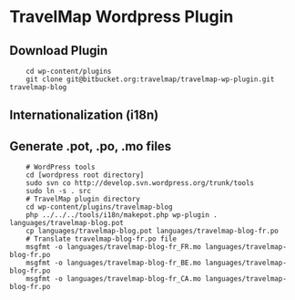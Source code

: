 # TravelMap Wordpress Plugin

## Download Plugin

```shell
	cd wp-content/plugins
	git clone git@bitbucket.org:travelmap/travelmap-wp-plugin.git travelmap-blog
```

## Internationalization (i18n)
## Generate .pot, .po, .mo files

```shell
	# WordPress tools
	cd [wordpress root directory]
	sudo svn co http://develop.svn.wordpress.org/trunk/tools
	sudo ln -s . src
	# TravelMap plugin directory
	cd wp-content/plugins/travelmap-blog
	php ../../../tools/i18n/makepot.php wp-plugin . languages/travelmap-blog.pot
	cp languages/travelmap-blog.pot languages/travelmap-blog-fr.po
	# Translate travelmap-blog-fr.po file
	msgfmt -o languages/travelmap-blog-fr_FR.mo languages/travelmap-blog-fr.po
	msgfmt -o languages/travelmap-blog-fr_BE.mo languages/travelmap-blog-fr.po
	msgfmt -o languages/travelmap-blog-fr_CA.mo languages/travelmap-blog-fr.po
```
